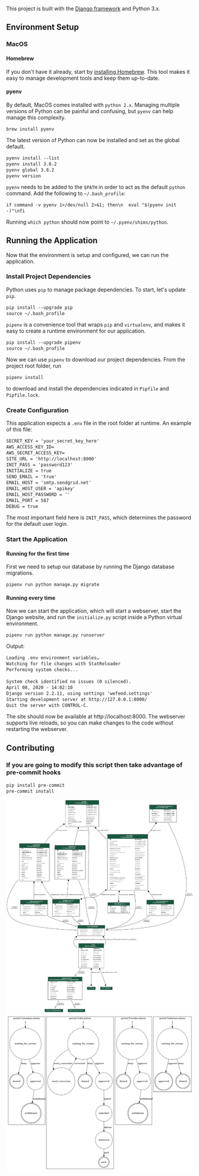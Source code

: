 This project is built with the [Django framework](https://www.djangoproject.com) and Python 3.x.

## Environment Setup
### MacOS
#### Homebrew

If you don't have it already, start by [installing Homebrew](https://brew.sh). This tool makes it easy to manage development tools and keep them up-to-date.

#### pyenv
By default, MacOS comes installed with `python 2.x`. Managing multiple versions of Python can be painful and confusing, but `pyenv` can help manage this complexity.
```
brew install pyenv
```

The latest version of Python can now be installed and set as the global default.
```
pyenv install --list
pyenv install 3.8.2
pyenv global 3.8.2
pyenv version
```

`pyenv` needs to be added to the `$PATH` in order to act as the default `python` command. Add the following to `~/.bash_profile`:
```
if command -v pyenv 1>/dev/null 2>&1; then\n  eval "$(pyenv init -)"\nfi
```

Running `which python` should now point to `~/.pyenv/shims/python`.

## Running the Application
Now that the environment is setup and configured, we can run the application.

### Install Project Dependencies
Python uses `pip` to manage package dependencies. To start, let's update `pip`.
```
pip install --upgrade pip
source ~/.bash_profile
```

`pipenv` is a convenience tool that wraps `pip` and `virtualenv`, and makes it easy to create a runtime environment for our application.
```
pip install --upgrade pipenv
source ~/.bash_profile
```

Now we can use `pipenv` to download our project dependencies. From the project root folder, run
```
pipenv install
```
to download and install the dependencies indicated in `Pipfile` and `Pipfile.lock`.

### Create Configuration
This application expects a `.env` file in the root folder at runtime. An example of this file:
```
SECRET_KEY = 'your_secret_key_here'
AWS_ACCESS_KEY_ID=
AWS_SECRET_ACCESS_KEY=
SITE_URL = 'http://localhost:8000'
INIT_PASS = 'password123'
INITIALIZE = true
SEND_EMAIL = 'true'
EMAIL_HOST = 'smtp.sendgrid.net'
EMAIL_HOST_USER = 'apikey'
EMAIL_HOST_PASSWORD = ''
EMAIL_PORT = 587
DEBUG = true
```
The most important field here is `INIT_PASS`, which determines the password for the default user login.

### Start the Application
#### Running for the first time
First we need to setup our database by running the Django database migrations.
```
pipenv run python manage.py migrate
```

#### Running every time
Now we can start the application, which will start a webserver, start the Django website, and run the `initialize.py` script inside a Python virtual environment.
```
pipenv run python manage.py runserver
```
Output:
```
Loading .env environment variables…
Watching for file changes with StatReloader
Performing system checks...

System check identified no issues (0 silenced).
April 08, 2020 - 14:02:10
Django version 2.2.11, using settings 'wefeed.settings'
Starting development server at http://127.0.0.1:8000/
Quit the server with CONTROL-C.
```

The site should now be available at http://localhost:8000. The webserver supports live reloads, so you can make changes to the code without restarting the webserver.

## Contributing
### If you are going to modify this script then take advantage of pre-commit hooks
```shell script
pip install pre-commit
pre-commit install
```
![ERD](graph-erd.png "PJM Data Miner")
![State Machine](graph-transitions.png "PJM Data Miner")
